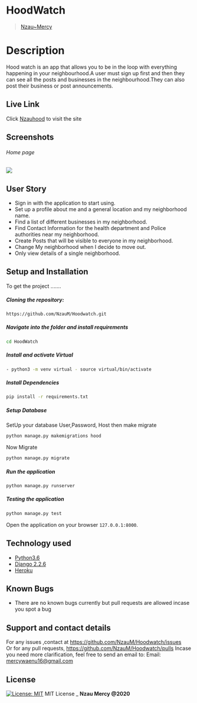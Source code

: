 # HoodWatch

>[Nzau~Mercy](https://github.com/NzauM)  
  
# Description  
Hood watch is an app that allows you to be in the loop with everything happening in your neighbourhood.A user must sign up first and then they can 
see all the posts and businesses in the neighbourhood.They can also post their business or post announcements.
##  Live Link  
 Click [Nzauhood](https://nzauhood.herokuapp.com)  to visit the site
  
## Screenshots 
###### Home page
 
<img src="https://ucarecdn.com/1761b8cf-3918-4b9b-b415-cbced8e25f0e/home.png">

 
## User Story  
  
* Sign in with the application to start using.
* Set up a profile about me and a general location and my neighborhood name.
* Find a list of different businesses in my neighborhood.
* Find Contact Information for the health department and Police authorities near my neighborhood.
* Create Posts that will be visible to everyone in my neighborhood.
* Change My neighborhood when I decide to move out.
* Only view details of a single neighborhood.
  
## Setup and Installation  
To get the project .......  
  
##### Cloning the repository:  
 ```bash 
https://github.com/NzauM/Hoodwatch.git
```
##### Navigate into the folder and install requirements  
 ```bash 
cd HoodWatch 
```
##### Install and activate Virtual  
 ```bash 
- python3 -m venv virtual - source virtual/bin/activate  
```  
##### Install Dependencies  
 ```bash 
 pip install -r requirements.txt 
```  
 ##### Setup Database  
  SetUp your database User,Password, Host then make migrate  
 ```bash 
python manage.py makemigrations hood
 ``` 
 Now Migrate  
 ```bash 
 python manage.py migrate 
```
##### Run the application  
 ```bash 
 python manage.py runserver 
``` 
##### Testing the application  
 ```bash 
 python manage.py test 
```
Open the application on your browser `127.0.0.1:8000`.  
  
 
## Technology used  
  
* [Python3.6](https://www.python.org/)  
* [Django 2.2.6](https://docs.djangoproject.com/en/2.2/)  
* [Heroku](https://heroku.com)  
  
  
## Known Bugs  
* There are no known bugs currently but pull requests are allowed incase you spot a bug  
  
## Support and contact details
 For any issues ,contact at https://github.com/NzauM/Hoodwatch/issues <br>
 Or for any pull requests, https://github.com/NzauM/Hoodwatch/pulls
  Incase you need more clarification, feel free to send an email to: 
Email: mercywaenu16@gmail.com
  
## License 


[![License: MIT](https://img.shields.io/badge/License-MIT-yellow.svg)](https://github.com/NzauM/Instagram/blob/master/LICENSE)
MIT License
\_ **Nzau Mercy @2020**
